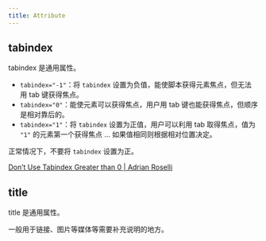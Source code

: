 ```yaml
---
title: Attribute
---
```


## tabindex

tabindex 是通用属性。

- `tabindex="-1"`：将 `tabindex` 设置为负值，能使脚本获得元素焦点，但无法用 tab 键获得焦点。
- `tabindex="0"`：能使元素可以获得焦点，用户用 tab 键也能获得焦点，但顺序是相对靠后的。
- `tabindex="1"`：将 `tabindex` 设置为正值，用户可以利用 tab 取得焦点，值为 `"1"` 的元素第一个获得焦点 ... 如果值相同则根据相对位置决定。

正常情况下，不要将 `tabindex` 设置为正。

[Don’t Use Tabindex Greater than 0 \| Adrian Roselli](http://adrianroselli.com/2014/11/dont-use-tabindex-greater-than-0.html)

## title

title 是通用属性。

一般用于链接、图片等媒体等需要补充说明的地方。
